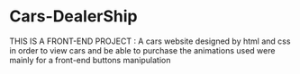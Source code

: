 # Cars-DealerShip
THIS IS A FRONT-END PROJECT : A cars website designed by html and css in order to view cars and be able to purchase the animations used were mainly for a front-end buttons manipulation
